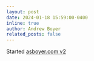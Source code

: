 ```yaml
---
layout: post
date: 2024-01-18 15:59:00-0400
inline: true
author: Andrew Boyer
related_posts: false
---
```


Started [asboyer.com v2](https://github.com/asboyer/asboyer.github.io/commits/master/?after=40a516b7b592c31f105e4e13746596c9b38b0a17+34)
